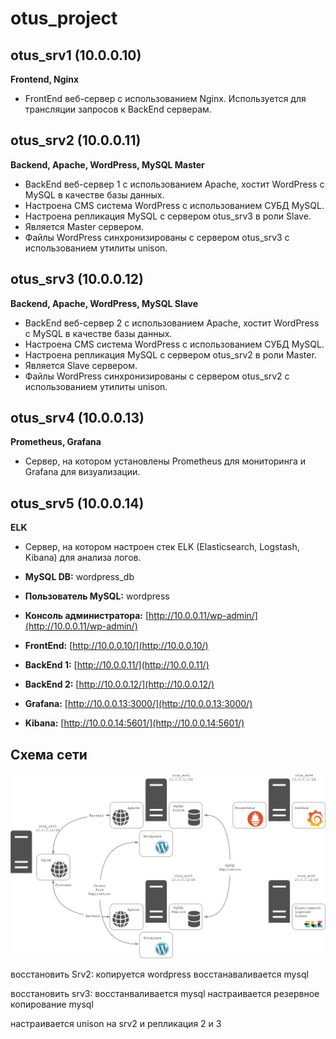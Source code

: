 # otus_project

## otus_srv1 (10.0.0.10)
**Frontend, Nginx**
- FrontEnd веб-сервер с использованием Nginx. Используется для трансляции запросов к BackEnd серверам.

## otus_srv2 (10.0.0.11)
**Backend, Apache, WordPress, MySQL Master**
- BackEnd веб-сервер 1 с использованием Apache, хостит WordPress с MySQL в качестве базы данных.
- Настроена CMS система WordPress с использованием СУБД MySQL.
- Настроена репликация MySQL с сервером otus_srv3 в роли Slave.
- Является Master сервером.
- Файлы WordPress синхронизированы с сервером otus_srv3 с использованием утилиты unison.

## otus_srv3 (10.0.0.12)
**Backend, Apache, WordPress, MySQL Slave**
- BackEnd веб-сервер 2 с использованием Apache, хостит WordPress с MySQL в качестве базы данных.
- Настроена CMS система WordPress с использованием СУБД MySQL.
- Настроена репликация MySQL с сервером otus_srv2 в роли Master.
- Является Slave сервером.
- Файлы WordPress синхронизированы с сервером otus_srv2 с использованием утилиты unison.

## otus_srv4 (10.0.0.13)
**Prometheus, Grafana**
- Сервер, на котором установлены Prometheus для мониторинга и Grafana для визуализации.

## otus_srv5 (10.0.0.14)
**ELK**
- Сервер, на котором настроен стек ELK (Elasticsearch, Logstash, Kibana) для анализа логов.

- **MySQL DB:** wordpress_db
- **Пользователь MySQL:** wordpress
- **Консоль администратора:** [http://10.0.0.11/wp-admin/](http://10.0.0.11/wp-admin/)
- **FrontEnd:** [http://10.0.0.10/](http://10.0.0.10/)
- **BackEnd 1:** [http://10.0.0.11/](http://10.0.0.11/)
- **BackEnd 2:** [http://10.0.0.12/](http://10.0.0.12/)
- **Grafana:** [http://10.0.0.13:3000/](http://10.0.0.13:3000/)
- **Kibana:** [http://10.0.0.14:5601/](http://10.0.0.14:5601/)

## Схема сети

![image](network.jpg)



восстановить Srv2:
копируется wordpress
восстанаваливается mysql

восстановить srv3:
восстанваливается mysql
настраивается резервное копирование mysql

настраивается unison на srv2 и репликация 2 и 3
